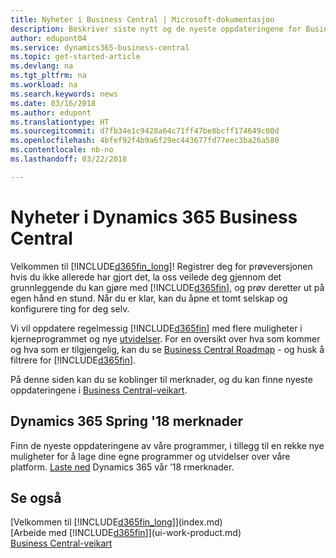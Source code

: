 ```yaml
---
title: Nyheter i Business Central | Microsoft-dokumentasjon
description: Beskriver siste nytt og de nyeste oppdateringene for Business Central.
author: edupont04
ms.service: dynamics365-business-central
ms.topic: get-started-article
ms.devlang: na
ms.tgt_pltfrm: na
ms.workload: na
ms.search.keywords: news
ms.date: 03/16/2018
ms.author: edupont
ms.translationtype: HT
ms.sourcegitcommit: d7fb34e1c9428a64c71ff47be8bcff174649c00d
ms.openlocfilehash: 4bfef92f4b9a6f29ec443677fd77eec3ba26a580
ms.contentlocale: nb-no
ms.lasthandoff: 03/22/2018

---
```

# <a name="whats-new-in-dynamics-365-business-central"></a>Nyheter i Dynamics 365 Business Central
Velkommen til [!INCLUDE[d365fin_long](includes/d365fin_long_md.md)]! Registrer deg for prøveversjonen hvis du ikke allerede har gjort det, la oss veilede deg gjennom det grunnleggende du kan gjøre med [!INCLUDE[d365fin](includes/d365fin_md.md)], og prøv deretter ut på egen hånd en stund. Når du er klar, kan du åpne et tomt selskap og konfigurere ting for deg selv.  

Vi vil oppdatere regelmessig [!INCLUDE[d365fin](includes/d365fin_md.md)] med flere muligheter i kjerneprogrammet og nye [utvidelser](ui-extensions.md). For en oversikt over hva som kommer og hva som er tilgjengelig, kan du se [Business Central Roadmap](https://roadmap.dynamics.com/) - og husk å filtrere for [!INCLUDE[d365fin](includes/d365fin_md.md)].  

På denne siden kan du se koblinger til merknader, og du kan finne nyeste oppdateringene i [Business Central-veikart](https://roadmap.dynamics.com/).

## <a name="dynamics-365-spring-18-release-notes"></a>Dynamics 365 Spring '18 merknader
Finn de nyeste oppdateringene av våre programmer, i tillegg til en rekke nye muligheter for å lage dine egne programmer og utvidelser over våre platform. [Laste ned](https://aka.ms/businessappsreleasenotes) Dynamics 365 vår ’18 rmerknader.


## <a name="see-also"></a>Se også
[Velkommen til [!INCLUDE[d365fin_long](includes/d365fin_long_md.md)]](index.md)  
[Arbeide med [!INCLUDE[d365fin](includes/d365fin_md.md)]](ui-work-product.md)  
[Business Central-veikart](https://roadmap.dynamics.com/)  

